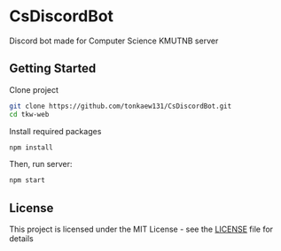 # CsDiscordBot

Discord bot made for Computer Science KMUTNB server

## Getting Started

Clone project
```bash
git clone https://github.com/tonkaew131/CsDiscordBot.git
cd tkw-web
```

Install required packages
```bash
npm install
```

Then, run server:

```bash
npm start
```

## License

This project is licensed under the MIT License - see the [LICENSE](LICENSE) file for details